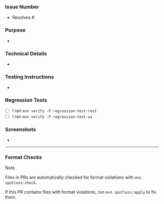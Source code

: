 ### Issue Number
<!-- Which issue does this PR address? E.g. "Resolves #123" -->
* Resolves #

### Purpose
<!-- What is the purpose of this PR? Why is it needed? -->
* 

### Technical Details
<!-- Are there any key aspects of the implementation to highlight? -->
* 

### Testing Instructions
<!-- How can the reviewer verify the functionality or fix introduced by this PR? Please provide steps. -->
* 

### Regression Tests
<!-- If this PR affects the frontend code or backend code, please run the regression tests on localhost. -->
- [ ] I ran `mvn verify -P regression-test-rest`
- [ ] I ran `mvn verify -P regression-test-ui`

### Screenshots
<!-- If this PR affects the UI, please include before/after screenshots demonstrating the change(s). -->
* 

<!-- Attribution: External code is properly credited. -->

---

### Format Checks
<!-- If this PR contains files with format violations, run 'mvn spotless:apply' to fix them. -->

> [!NOTE]
> Files in PRs are automatically checked for format violations with `mvn spotless:check`.

If this PR contains files with format violations, run `mvn spotless:apply` to fix them.

